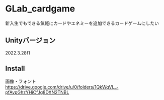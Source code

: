 # GLab_cardgame
新入生でもできる気軽にカードやエネミーを追加できるカードゲームにしたい

## Unityバージョン
2022.3.28f1

## Install
画像・フォント\
https://drive.google.com/drive/u/0/folders/1QkWqVL_-pfAvpGhzYHiCfJg8DXN2TNBL
